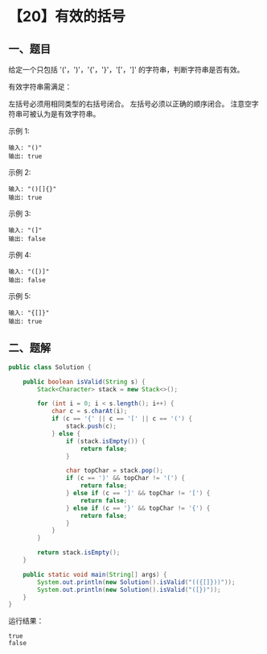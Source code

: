 # 【20】有效的括号

<Counter :path="'leetcode'" :name="'【20】有效的括号'"></Counter>

## 一、题目

给定一个只包括 '('，')'，'{'，'}'，'['，']' 的字符串，判断字符串是否有效。

有效字符串需满足：

左括号必须用相同类型的右括号闭合。
左括号必须以正确的顺序闭合。
注意空字符串可被认为是有效字符串。

示例 1:
```console
输入: "()"
输出: true
```

示例 2:
```console
输入: "()[]{}"
输出: true
```

示例 3:
```console
输入: "(]"
输出: false
```

示例 4:
```console
输入: "([)]"
输出: false
```

示例 5:
```console
输入: "{[]}"
输出: true
```

## 二、题解

```java
public class Solution {

    public boolean isValid(String s) {
        Stack<Character> stack = new Stack<>();

        for (int i = 0; i < s.length(); i++) {
            char c = s.charAt(i);
            if (c == '{' || c == '[' || c == '(') {
                stack.push(c);
            } else {
                if (stack.isEmpty()) {
                    return false;
                }

                char topChar = stack.pop();
                if (c == ')' && topChar != '(') {
                    return false;
                } else if (c == ']' && topChar != '[') {
                    return false;
                } else if (c == '}' && topChar != '{') {
                    return false;
                }
            }
        }

        return stack.isEmpty();
    }

    public static void main(String[] args) {
        System.out.println(new Solution().isValid("(({[]}))"));
        System.out.println(new Solution().isValid("([})"));
    }
}
```

运行结果：
```console
true
false
```

<Valine></Valine>